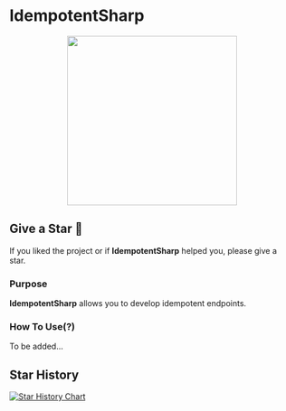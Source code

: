 # IdempotentSharp
<p align="center">
  <img src="https://github.com/user-attachments/assets/449d7dd6-ae6a-4c52-92ef-bdbe962f1215" style="max-width:100%;" height="300" />
</p>

## Give a Star 🌟
If you liked the project or if **IdempotentSharp** helped you, please give a star.

### Purpose
**IdempotentSharp** allows you to develop idempotent endpoints.

### How To Use(?)
To be added...


## Star History

[![Star History Chart](https://api.star-history.com/svg?repos=furkandeveloper/IdempotentSharp&type=Date)](https://star-history.com/#furkandeveloper/IdempotentSharp&Date)
